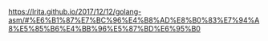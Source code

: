 https://lrita.github.io/2017/12/12/golang-asm/#%E6%B1%87%E7%BC%96%E4%B8%AD%E8%B0%83%E7%94%A8%E5%85%B6%E4%BB%96%E5%87%BD%E6%95%B0
